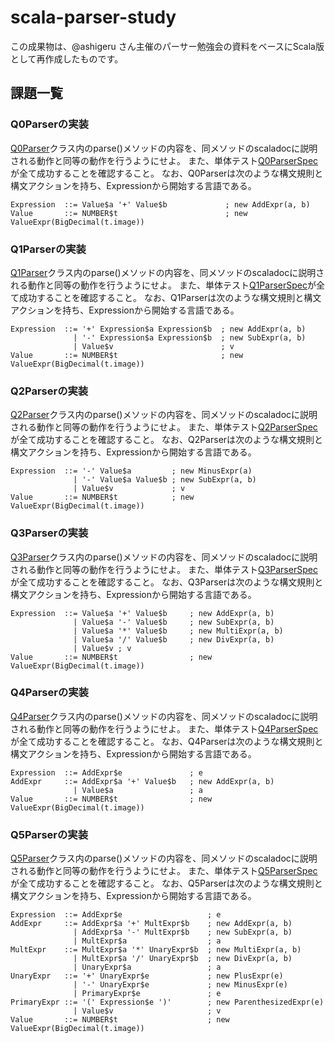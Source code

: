 # scala-parser-study

この成果物は、@ashigeru さん主催のパーサー勉強会の資料をベースにScala版として再作成したものです。

## 課題一覧

### Q0Parserの実装

[Q0Parser](https://github.com/j5ik2o/scala-parser-study/blob/develop/src/main/scala/com/github/j5ik2o/sps/parser/Q0Parser.scala)クラス内のparse()メソッドの内容を、同メソッドのscaladocに説明される動作と同等の動作を行うようにせよ。
また、単体テスト[Q0ParserSpec](https://github.com/j5ik2o/scala-parser-study/blob/develop/src/test/scala/com/github/j5ik2o/sps/parser/Q0ParserSpec.scala)が全て成功することを確認すること。
なお、Q0Parserは次のような構文規則と構文アクションを持ち、Expressionから開始する言語である。

```
Expression	::=	Value$a '+' Value$b        	    ; new AddExpr(a, b)
Value	    ::=	NUMBER$t                        ; new ValueExpr(BigDecimal(t.image))
```

### Q1Parserの実装

[Q1Parser](https://github.com/j5ik2o/scala-parser-study/blob/develop/src/main/scala/com/github/j5ik2o/sps/parser/Q1Parser.scala)クラス内のparse()メソッドの内容を、同メソッドのscaladocに説明される動作と同等の動作を行うようにせよ。
また、単体テスト[Q1ParserSpec](https://github.com/j5ik2o/scala-parser-study/blob/develop/src/test/scala/com/github/j5ik2o/sps/parser/Q1ParserSpec.scala)が全て成功することを確認すること。
なお、Q1Parserは次のような構文規則と構文アクションを持ち、Expressionから開始する言語である。

```
Expression	::=	'+' Expression$a Expression$b  ; new AddExpr(a, b)
	          | '-' Expression$a Expression$b  ; new SubExpr(a, b)
              | Value$v                        ; v
Value       ::= NUMBER$t                       ; new ValueExpr(BigDecimal(t.image))
```

### Q2Parserの実装

[Q2Parser](https://github.com/j5ik2o/scala-parser-study/blob/develop/src/main/scala/com/github/j5ik2o/sps/parser/Q2Parser.scala)クラス内のparse()メソッドの内容を、同メソッドのscaladocに説明される動作と同等の動作を行うようにせよ。
また、単体テスト[Q2ParserSpec](https://github.com/j5ik2o/scala-parser-study/blob/develop/src/test/scala/com/github/j5ik2o/sps/parser/Q2ParserSpec.scala)が全て成功することを確認すること。
なお、Q2Parserは次のような構文規則と構文アクションを持ち、Expressionから開始する言語である。

```
Expression	::=	'-' Value$a         ; new MinusExpr(a)
	          |	'-' Value$a Value$b	; new SubExpr(a, b)
              |	Value$v             ; v
Value       ::=	NUMBER$t            ; new ValueExpr(BigDecimal(t.image))
```

### Q3Parserの実装

[Q3Parser](https://github.com/j5ik2o/scala-parser-study/blob/develop/src/main/scala/com/github/j5ik2o/sps/parser/Q3Parser.scala)クラス内のparse()メソッドの内容を、同メソッドのscaladocに説明される動作と同等の動作を行うようにせよ。
また、単体テスト[Q3ParserSpec](https://github.com/j5ik2o/scala-parser-study/blob/develop/src/test/scala/com/github/j5ik2o/sps/parser/Q3ParserSpec.scala)が全て成功することを確認すること。
なお、Q3Parserは次のような構文規則と構文アクションを持ち、Expressionから開始する言語である。

```
Expression	::=	Value$a '+' Value$b     ; new AddExpr(a, b)
              |	Value$a '-' Value$b     ; new SubExpr(a, b)
              |	Value$a '*' Value$b     ; new MultiExpr(a, b)
              |	Value$a '/' Value$b     ; new DivExpr(a, b)
              |	Value$v	; v
Value       ::=	NUMBER$t                ; new ValueExpr(BigDecimal(t.image))
```

### Q4Parserの実装

[Q4Parser](https://github.com/j5ik2o/scala-parser-study/blob/develop/src/main/scala/com/github/j5ik2o/sps/parser/Q4Parser.scala)クラス内のparse()メソッドの内容を、同メソッドのscaladocに説明される動作と同等の動作を行うようにせよ。
また、単体テスト[Q4ParserSpec](https://github.com/j5ik2o/scala-parser-study/blob/develop/src/test/scala/com/github/j5ik2o/sps/parser/Q4ParserSpec.scala)が全て成功することを確認すること。
なお、Q4Parserは次のような構文規則と構文アクションを持ち、Expressionから開始する言語である。

```
Expression  ::=	AddExpr$e               ; e
AddExpr     ::=	AddExpr$a '+' Value$b	; new AddExpr(a, b)
              |	Value$a                 ; a
Value       ::=	NUMBER$t                ; new ValueExpr(BigDecimal(t.image))
```

### Q5Parserの実装

[Q5Parser](https://github.com/j5ik2o/scala-parser-study/blob/develop/src/main/scala/com/github/j5ik2o/sps/parser/Q5Parser.scala)クラス内のparse()メソッドの内容を、同メソッドのscaladocに説明される動作と同等の動作を行うようにせよ。
また、単体テスト[Q5ParserSpec](https://github.com/j5ik2o/scala-parser-study/blob/develop/src/test/scala/com/github/j5ik2o/sps/parser/Q5ParserSpec.scala)が全て成功することを確認すること。
なお、Q5Parserは次のような構文規則と構文アクションを持ち、Expressionから開始する言語である。

```
Expression	::=	AddExpr$e                   ; e
AddExpr     ::=	AddExpr$a '+' MultExpr$b	; new AddExpr(a, b)
              |	AddExpr$a '-' MultExpr$b	; new SubExpr(a, b)
              |	MultExpr$a                  ; a
MultExpr	::=	MultExpr$a '*' UnaryExpr$b	; new MultiExpr(a, b)
              |	MultExpr$a '/' UnaryExpr$b	; new DivExpr(a, b)
              |	UnaryExpr$a                 ; a
UnaryExpr	::=	'+' UnaryExpr$e             ; new PlusExpr(e)
              |	'-' UnaryExpr$e             ; new MinusExpr(e)
              |	PrimaryExpr$e               ; e
PrimaryExpr	::=	'(' Expression$e ')'        ; new ParenthesizedExpr(e)
              |	Value$v                     ; v
Value       ::=	NUMBER$t                    ; new ValueExpr(BigDecimal(t.image))
```
